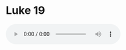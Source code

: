 # Luke 19

<audio controls>
  <source src="https://openbible.com/audio/hays/BSB_42_Luk_019_H.mp3" type="audio/mp3" />
  <a href="https://openbible.com/audio/hays/BSB_42_Luk_019_H.mp3" download="https://openbible.com/audio/hays/BSB_42_Luk_019_H.mp3">Download MP3 audio</a>.
</audio>

<!--@include: @/bible/translations/bsb/42_luk/verses/019.md-->